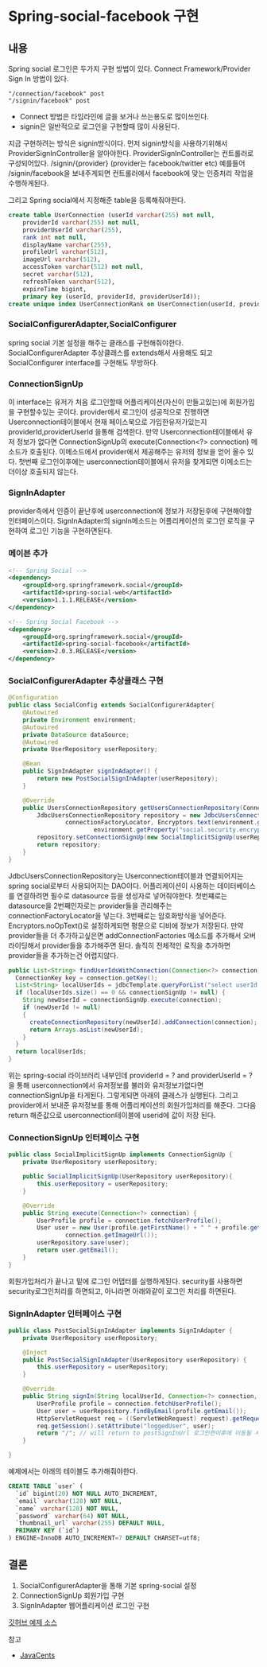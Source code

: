 # Spring-social-facebook 구현
## 내용
Spring social 로그인은 두가지 구현 방법이 있다. Connect Framework/Provider Sign In 방법이 있다.

```
"/connection/facebook" post
"/signin/facebook" post
```

* Connect 방법은 타임라인에 글을 보거나 쓰는용도로 많이쓰인다.
* signin은 일반적으로 로그인을 구현할때 많이 사용된다.

지금 구현하려는 방식은 signin방식이다.
먼저 signin방식을 사용하기위해서 ProviderSignInController을 알아야한다.
ProviderSignInController는 컨트롤러로 구성되어있다. /signin/{provider} (provider는 facebook/twitter etc)
예를들어 /signin/facebook을 보내주게되면 컨트롤러에서 facebook에 맞는 인증처리 작업을 수행하게된다.

그리고 Spring social에서 지정해준 table을 등록해줘야한다.
```sql
create table UserConnection (userId varchar(255) not null,
	providerId varchar(255) not null,
	providerUserId varchar(255),
	rank int not null,
	displayName varchar(255),
	profileUrl varchar(512),
	imageUrl varchar(512),
	accessToken varchar(512) not null,
	secret varchar(512),
	refreshToken varchar(512),
	expireTime bigint,
	primary key (userId, providerId, providerUserId));
create unique index UserConnectionRank on UserConnection(userId, providerId, rank);
```


### SocialConfigurerAdapter,SocialConfigurer
spring social 기본 설정을 해주는 클래스를 구현해줘야한다. SocialConfigurerAdapter 추상클래스를 extends해서 사용해도 되고 SocialConfigurer interface를 구현해도 무방하다.

### ConnectionSignUp
이 interface는 유저가 처음 로그인할때 어플리케이션(자신이 만들고있는)에 회원가입을 구현할수있는 곳이다. provider에서 로그인이 성공적으로 진행하면 Userconnection테이블에서 현재 페이스북으로 가입한유저가있는지 providerId,providerUserId 을통해 검색한다. 만약 Userconnection테이블에서 유저 정보가 없다면 ConnectionSignUp의 execute(Connection<?> connection) 메소드가 호출된다. 이메소드에서 provider에서 제공해주는 유저의 정보을 얻어 올수 있다. 첫번째 로그인이후에는 userconnection테이블에서 유저을 찾게되면 이메소드는 더이상 호출되지 않는다.

### SignInAdapter
provider측에서 인증이 끝난후에 userconnection에 정보가 저장된후에 구현해야할 인터페이스이다. SignInAdapter의 signIn메소드는 어플리케이션의 로그인 로직을 구현하여 로그인 기능을 구현하면된다.


### 메이븐 추가

```xml
<!-- Spring Social -->
<dependency>
	<groupId>org.springframework.social</groupId>
	<artifactId>spring-social-web</artifactId>
	<version>1.1.1.RELEASE</version>
</dependency>

<!-- Spring Social Facebook -->
<dependency>
	<groupId>org.springframework.social</groupId>
	<artifactId>spring-social-facebook</artifactId>
	<version>2.0.3.RELEASE</version>
</dependency>
```

### SocialConfigurerAdapter 추상클래스 구현
```java
@Configuration
public class SocialConfig extends SocialConfigurerAdapter{
	@Autowired
	private Environment environment;
	@Autowired
	private DataSource dataSource;
	@Autowired
	private UserRepository userRepository;

	@Bean
	public SignInAdapter signInAdapter() {
		return new PostSocialSignInAdapter(userRepository);
	}

	@Override
	public UsersConnectionRepository getUsersConnectionRepository(ConnectionFactoryLocator connectionFactoryLocator) {
		JdbcUsersConnectionRepository repository = new JdbcUsersConnectionRepository(dataSource,
				connectionFactoryLocator, Encryptors.text(environment.getProperty("social.security.encryptPassword"),
						environment.getProperty("social.security.encryptSalt")));
		repository.setConnectionSignUp(new SocialImplicitSignUp(userRepository));
		return repository;
	}
}
```


JdbcUsersConnectionRepository는 Userconnection테이블과 연결되어지는 spring social로부터 사용되어지는 DAO이다. 어플리케이션이 사용하는 데이터베이스를 연결하려면 필수로 datasource 등을 생성자로 넣어줘야한다. 첫번쨰로는 datasource을 2번째인자로는 provider들을 관리해주는 connectionFactoryLocator을 넣는다. 3번째로는 암호화방식을 넣어준다. Encryptors.noOpText()로 설정하게되면 평문으로 디비에 정보가 저장된다. 만약 provider들을 더 추가하고싶은면 addConnectionFactories 메소드를 추가해서 오버라이딩해서 provider들을 추가해주면 된다. 솔직히 전체적인 로직을 추가하면 provider들을 추가하는건 어렵지않다.

```java
public List<String> findUserIdsWithConnection(Connection<?> connection) {
  ConnectionKey key = connection.getKey();
  List<String> localUserIds = jdbcTemplate.queryForList("select userId from " + tablePrefix + "UserConnection where providerId = ? and providerUserId = ?", String.class, key.getProviderId(), key.getProviderUserId());
  if (localUserIds.size() == 0 && connectionSignUp != null) {
    String newUserId = connectionSignUp.execute(connection);
    if (newUserId != null)
    {
      createConnectionRepository(newUserId).addConnection(connection);
      return Arrays.asList(newUserId);
    }
  }
  return localUserIds;
}
```

위는 spring-social 라이브러리 내부인데 providerId = ? and providerUserId = ? 을 통해 userconnection에서 유저정보를 불러와 유저정보가없다면 connectionSignUp을 타게된다. 그렇게되면 아래의 클래스가 실행된다. 그리고 provider에서 보내준 유저정보를 통해 어플리케이션의 회원가입처리를 해준다. 그다음 return 해준값으로 userconnection테이블에 userid에 값이 저장 된다.

### ConnectionSignUp 인터페이스 구현
```java
public class SocialImplicitSignUp implements ConnectionSignUp {
	private UserRepository userRepository;

	public SocialImplicitSignUp(UserRepository userRepository){
		this.userRepository = userRepository;
	}

	@Override
	public String execute(Connection<?> connection) {
		UserProfile profile = connection.fetchUserProfile();
		User user = new User(profile.getFirstName() + " " + profile.getLastName(), profile.getEmail(), "N/A",
				connection.getImageUrl());
		userRepository.save(user);
		return user.getEmail();
	}
}
```

회원가입처리가 끝나고 밑에 로그인 어댑터를 실행하게된다. security를 사용하면 security로그인처리를 하면되고, 아니라면 아래와같이 로그인 처리를 하면된다.

### SignInAdapter 인터페이스 구현
```java
public class PostSocialSignInAdapter implements SignInAdapter {
	private UserRepository userRepository;

	@Inject
	public PostSocialSignInAdapter(UserRepository userRepository) {
		this.userRepository = userRepository;
	}

	@Override
	public String signIn(String localUserId, Connection<?> connection, NativeWebRequest request) {
		UserProfile profile = connection.fetchUserProfile();
		User user = userRepository.findByEmail(profile.getEmail());
		HttpServletRequest req = ((ServletWebRequest) request).getRequest();
		req.getSession().setAttribute("loggedUser", user);
		return "/"; // will return to postSignInUrl 로그인한이후에 이동될 사이트인듯
	}

}

```
예제에서는 아래의 테이블도 추가해줘야한다.
```sql
CREATE TABLE `user` (
  `id` bigint(20) NOT NULL AUTO_INCREMENT,
  `email` varchar(128) NOT NULL,
  `name` varchar(128) NOT NULL,
  `password` varchar(64) NOT NULL,
  `thumbnail_url` varchar(255) DEFAULT NULL,
  PRIMARY KEY (`id`)
) ENGINE=InnoDB AUTO_INCREMENT=7 DEFAULT CHARSET=utf8;
```

## 결론
1. SocialConfigurerAdapter을 통해 기본 spring-social 설정
2. ConnectionSignUp 회원가입 구현
3. SignInAdapter 웹어플리케이션 로그인 구현



[깃허브 예제 소스](https://github.com/minwan1/Spring-social-facebook)

참고<br>
* [JavaCents](http://javacents.com/adding-social-sign-in-to-a-spring-boot-app/)<br>
